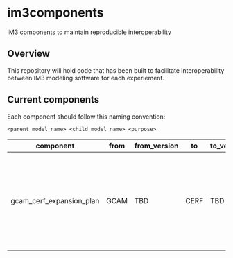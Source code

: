 # im3components
IM3 components to maintain reproducible interoperability

## Overview
This repository will hold code that has been built to facilitate interoperability between IM3 modeling software for each experiement.

## Current components
Each component should follow this naming convention:

`<parent_model_name>_<child_model_name>_<purpose>`

| component | from | from_version | to | to_version | description |
| -- | -- | -- | -- | -- | -- |
| gcam_cerf_expansion_plan | GCAM | TBD | CERF | TBD | converts a GCAM-USA electricity capacity expansion plan into the format needed for CERF's inputs. |
